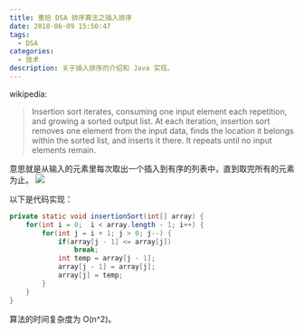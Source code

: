 ```yaml
---
title: 重拾 DSA 排序算法之插入排序
date: 2018-06-09 15:50:47
tags: 
  - DSA
categories:
  - 技术
description: 关于插入排序的介绍和 Java 实现。
---
```

wikipedia:
> Insertion sort iterates, consuming one input element each repetition, and growing a sorted output list. At each iteration, insertion sort removes one element from the input data, finds the location it belongs within the sorted list, and inserts it there. It repeats until no input elements remain.

意思就是从输入的元素里每次取出一个插入到有序的列表中，直到取完所有的元素为止。
![](https://upload.wikimedia.org/wikipedia/commons/0/0f/Insertion-sort-example-300px.gif)

以下是代码实现：
```java
private static void insertionSort(int[] array) {
	for(int i = 0;  i < array.length - 1; i++) {
		for(int j = i + 1; j > 0; j--) {
			if(array[j - 1] <= array[j])
				break;
			int temp = array[j - 1];
			array[j - 1] = array[j];
			array[j] = temp;
		}
	}
}
```
算法的时间复杂度为 O(n^2)。